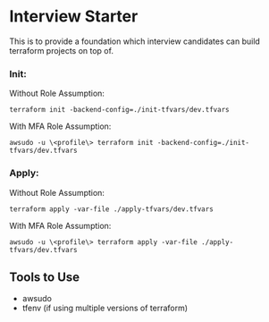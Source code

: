 # Interview Starter

This is to provide a foundation which interview candidates can build terraform projects on top of. 

### Init:
Without Role Assumption:
```
terraform init -backend-config=./init-tfvars/dev.tfvars 
```

With MFA Role Assumption:
```
awsudo -u \<profile\> terraform init -backend-config=./init-tfvars/dev.tfvars 
```

### Apply:
Without Role Assumption:
```
terraform apply -var-file ./apply-tfvars/dev.tfvars
```

With MFA Role Assumption:
```
awsudo -u \<profile\> terraform apply -var-file ./apply-tfvars/dev.tfvars
```

## Tools to Use

- awsudo
- tfenv (if using multiple versions of terraform)

